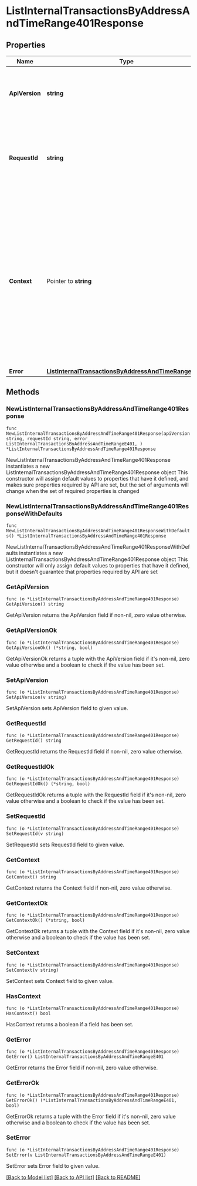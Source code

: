 # ListInternalTransactionsByAddressAndTimeRange401Response

## Properties

Name | Type | Description | Notes
------------ | ------------- | ------------- | -------------
**ApiVersion** | **string** | Specifies the version of the API that incorporates this endpoint. | 
**RequestId** | **string** | Defines the ID of the request. The &#x60;requestId&#x60; is generated by Crypto APIs and it&#39;s unique for every request. | 
**Context** | Pointer to **string** | In batch situations the user can use the context to correlate responses with requests. This property is present regardless of whether the response was successful or returned as an error. &#x60;context&#x60; is specified by the user. | [optional] 
**Error** | [**ListInternalTransactionsByAddressAndTimeRangeE401**](ListInternalTransactionsByAddressAndTimeRangeE401.md) |  | 

## Methods

### NewListInternalTransactionsByAddressAndTimeRange401Response

`func NewListInternalTransactionsByAddressAndTimeRange401Response(apiVersion string, requestId string, error_ ListInternalTransactionsByAddressAndTimeRangeE401, ) *ListInternalTransactionsByAddressAndTimeRange401Response`

NewListInternalTransactionsByAddressAndTimeRange401Response instantiates a new ListInternalTransactionsByAddressAndTimeRange401Response object
This constructor will assign default values to properties that have it defined,
and makes sure properties required by API are set, but the set of arguments
will change when the set of required properties is changed

### NewListInternalTransactionsByAddressAndTimeRange401ResponseWithDefaults

`func NewListInternalTransactionsByAddressAndTimeRange401ResponseWithDefaults() *ListInternalTransactionsByAddressAndTimeRange401Response`

NewListInternalTransactionsByAddressAndTimeRange401ResponseWithDefaults instantiates a new ListInternalTransactionsByAddressAndTimeRange401Response object
This constructor will only assign default values to properties that have it defined,
but it doesn't guarantee that properties required by API are set

### GetApiVersion

`func (o *ListInternalTransactionsByAddressAndTimeRange401Response) GetApiVersion() string`

GetApiVersion returns the ApiVersion field if non-nil, zero value otherwise.

### GetApiVersionOk

`func (o *ListInternalTransactionsByAddressAndTimeRange401Response) GetApiVersionOk() (*string, bool)`

GetApiVersionOk returns a tuple with the ApiVersion field if it's non-nil, zero value otherwise
and a boolean to check if the value has been set.

### SetApiVersion

`func (o *ListInternalTransactionsByAddressAndTimeRange401Response) SetApiVersion(v string)`

SetApiVersion sets ApiVersion field to given value.


### GetRequestId

`func (o *ListInternalTransactionsByAddressAndTimeRange401Response) GetRequestId() string`

GetRequestId returns the RequestId field if non-nil, zero value otherwise.

### GetRequestIdOk

`func (o *ListInternalTransactionsByAddressAndTimeRange401Response) GetRequestIdOk() (*string, bool)`

GetRequestIdOk returns a tuple with the RequestId field if it's non-nil, zero value otherwise
and a boolean to check if the value has been set.

### SetRequestId

`func (o *ListInternalTransactionsByAddressAndTimeRange401Response) SetRequestId(v string)`

SetRequestId sets RequestId field to given value.


### GetContext

`func (o *ListInternalTransactionsByAddressAndTimeRange401Response) GetContext() string`

GetContext returns the Context field if non-nil, zero value otherwise.

### GetContextOk

`func (o *ListInternalTransactionsByAddressAndTimeRange401Response) GetContextOk() (*string, bool)`

GetContextOk returns a tuple with the Context field if it's non-nil, zero value otherwise
and a boolean to check if the value has been set.

### SetContext

`func (o *ListInternalTransactionsByAddressAndTimeRange401Response) SetContext(v string)`

SetContext sets Context field to given value.

### HasContext

`func (o *ListInternalTransactionsByAddressAndTimeRange401Response) HasContext() bool`

HasContext returns a boolean if a field has been set.

### GetError

`func (o *ListInternalTransactionsByAddressAndTimeRange401Response) GetError() ListInternalTransactionsByAddressAndTimeRangeE401`

GetError returns the Error field if non-nil, zero value otherwise.

### GetErrorOk

`func (o *ListInternalTransactionsByAddressAndTimeRange401Response) GetErrorOk() (*ListInternalTransactionsByAddressAndTimeRangeE401, bool)`

GetErrorOk returns a tuple with the Error field if it's non-nil, zero value otherwise
and a boolean to check if the value has been set.

### SetError

`func (o *ListInternalTransactionsByAddressAndTimeRange401Response) SetError(v ListInternalTransactionsByAddressAndTimeRangeE401)`

SetError sets Error field to given value.



[[Back to Model list]](../README.md#documentation-for-models) [[Back to API list]](../README.md#documentation-for-api-endpoints) [[Back to README]](../README.md)


